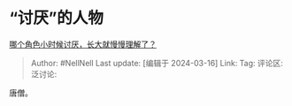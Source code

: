 # “讨厌”的人物
[哪个角色小时候讨厌，长大就慢慢理解了？](https://www.zhihu.com/question/647221031/answer/3433008587)

> Author: #NellNell
> Last update: [编辑于 2024-03-16]
> Link:
> Tag:
> 评论区:
> 泛讨论:

唐僧。
